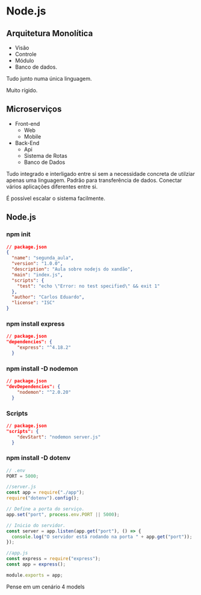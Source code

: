 # Node.js

## Arquitetura Monolítica

- Visão
- Controle
- Módulo
- Banco de dados.

Tudo junto numa única linguagem.

Muito rígido.

## Microserviços

- Front-end
  - Web
  - Mobile
- Back-End
  - Api
  - Sistema de Rotas
  - Banco de Dados

Tudo integrado e interligado entre si sem a necessidade concreta de utilziar apenas uma linguagem.
Padrão para transferência de dados. Conectar vários aplicações diferentes entre si.

É possível escalar o sistema facilmente.

## Node.js

### **npm init**

```json
// package.json
{
  "name": "segunda_aula",
  "version": "1.0.0",
  "description": "Aula sobre nodejs do xandão",
  "main": "index.js",
  "scripts": {
    "test": "echo \"Error: no test specified\" && exit 1"
  },
  "author": "Carlos Eduardo",
  "license": "ISC"
}
```

### **npm install express**

```json
// package.json
"dependencies": {
    "express": "^4.18.2"
  }
```

### **npm install -D nodemon**

```json
// package.json
"devDependencies": {
    "nodemon": "^2.0.20"
  }
```

### **Scripts**

```json
// package.json
"scripts": {
    "devStart": "nodemon server.js"
  }
```

### **npm install -D dotenv**

```js
// .env
PORT = 5000;
```

```js
//server.js
const app = require("./app");
require("dotenv").config();

// Define a porta do serviço.
app.set("port", process.env.PORT || 5000);

// Inicio do servidor.
const server = app.listen(app.get("port"), () => {
  console.log("O servidor está rodando na porta " + app.get("port"));
});
```

```js
//app.js
const express = require("express");
const app = express();

module.exports = app;
```

Pense em um cenário
4 models
